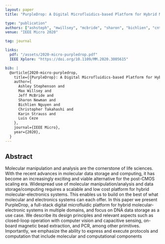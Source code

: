 ```yaml
---
layout: paper
title: "PurpleDrop: A Digital Microfluidics-based Platform for Hybrid Molecular-Electronics Applications"

type: "publication"
authors: ["ashsteph", "mwillsey", "mcbride", "sharon", "bichlien", "cnt", "karin", "luis"]
venue: "IEEE Micro 2020"

tag: journal

links:
  pdf: "/assets/2020-micro-purpledrop.pdf"
  IEEE Xplore: "https://doi.org/10.1109/MM.2020.3005615"

bib: |
  @article{2020-micro-purpledrop,
    title={{PurpleDrop}: A Digital Microfluidics-based Platform for Hybrid Molecular-Electronics Applications}, 
    author={
      Ashley Stephenson and
      Max Willsey and
      Jeff McBride and
      Sharon Newman and
      Bichlien Nguyen and
      Christopher Takahashi and
      Karin Strauss and
      Luis Ceze
    },
    journal={IEEE Micro}, 
    year={2020},
  }
---
```


## Abstract

Molecular manipulation and analysis are the cornerstone of life sciences.
With the recent advances in molecular data storage and computing, 
  it has become an increasingly exciting and viable alternative for the
  post-CMOS scaling era.
Widespread use of molecular manipulation/analysis and data storage/computing
  requires a scalable and low cost platform for hybrid molecular-electronics
  systems.
This enables us to build on the best of what molecular and electronics systems
  can each offer.
In this paper we present PurpleDrop, a full-stack digital microfluidic platform
  for hybrid molecular-electronic systems in multiple domains, and focus on
  DNA data storage as a use case.
We describe its design principles and relevant aspects such as closed-loop
  operation with computer vision and capacitive sensing, on-board magnetic bead
  extraction, and PCR, among other primitives.
Importantly, we emphasize the ability to express and execute protocols and
  computation that include molecular and computational components

